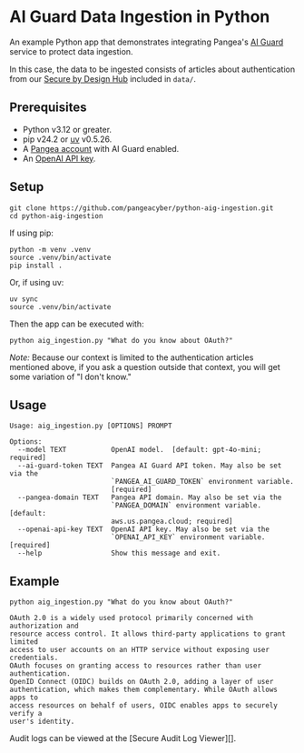 # AI Guard Data Ingestion in Python

An example Python app that demonstrates integrating Pangea's [AI Guard][]
service to protect data ingestion.

In this case, the data to be ingested consists of articles about authentication
from our [Secure by Design Hub][] included in `data/`.

## Prerequisites

- Python v3.12 or greater.
- pip v24.2 or [uv][] v0.5.26.
- A [Pangea account][Pangea signup] with AI Guard enabled.
- An [OpenAI API key][OpenAI API keys].

## Setup

```shell
git clone https://github.com/pangeacyber/python-aig-ingestion.git
cd python-aig-ingestion
```

If using pip:

```shell
python -m venv .venv
source .venv/bin/activate
pip install .
```

Or, if using uv:

```shell
uv sync
source .venv/bin/activate
```

Then the app can be executed with:

```shell
python aig_ingestion.py "What do you know about OAuth?"
```

_Note:_ Because our context is limited to the authentication articles mentioned
above, if you ask a question outside that context, you will get some variation
of "I don't know."

## Usage

```
Usage: aig_ingestion.py [OPTIONS] PROMPT

Options:
  --model TEXT           OpenAI model.  [default: gpt-4o-mini; required]
  --ai-guard-token TEXT  Pangea AI Guard API token. May also be set via the
                         `PANGEA_AI_GUARD_TOKEN` environment variable.
                         [required]
  --pangea-domain TEXT   Pangea API domain. May also be set via the
                         `PANGEA_DOMAIN` environment variable.  [default:
                         aws.us.pangea.cloud; required]
  --openai-api-key TEXT  OpenAI API key. May also be set via the
                         `OPENAI_API_KEY` environment variable.  [required]
  --help                 Show this message and exit.
```

## Example

```shell
python aig_ingestion.py "What do you know about OAuth?"
```

```
OAuth 2.0 is a widely used protocol primarily concerned with authorization and
resource access control. It allows third-party applications to grant limited
access to user accounts on an HTTP service without exposing user credentials.
OAuth focuses on granting access to resources rather than user authentication.
OpenID Connect (OIDC) builds on OAuth 2.0, adding a layer of user
authentication, which makes them complementary. While OAuth allows apps to
access resources on behalf of users, OIDC enables apps to securely verify a
user's identity.
```

Audit logs can be viewed at the [Secure Audit Log Viewer][].

[AI Guard]: https://pangea.cloud/docs/ai-guard/
[Pangea signup]: https://pangea.cloud/signup
[Secure by Design Hub]: https://pangea.cloud/securebydesign/
[OpenAI API keys]: https://platform.openai.com/api-keys
[uv]: https://docs.astral.sh/uv/
